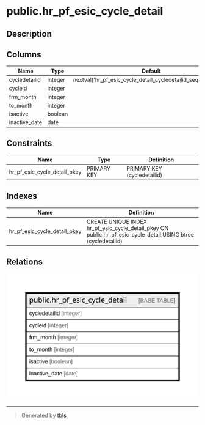 # public.hr_pf_esic_cycle_detail

## Description

## Columns

| Name | Type | Default | Nullable | Children | Parents | Comment |
| ---- | ---- | ------- | -------- | -------- | ------- | ------- |
| cycledetailid | integer | nextval('hr_pf_esic_cycle_detail_cycledetailid_seq1'::regclass) | false |  |  |  |
| cycleid | integer |  | false |  |  |  |
| frm_month | integer |  | false |  |  |  |
| to_month | integer |  | false |  |  |  |
| isactive | boolean |  | true |  |  |  |
| inactive_date | date |  | true |  |  |  |

## Constraints

| Name | Type | Definition |
| ---- | ---- | ---------- |
| hr_pf_esic_cycle_detail_pkey | PRIMARY KEY | PRIMARY KEY (cycledetailid) |

## Indexes

| Name | Definition |
| ---- | ---------- |
| hr_pf_esic_cycle_detail_pkey | CREATE UNIQUE INDEX hr_pf_esic_cycle_detail_pkey ON public.hr_pf_esic_cycle_detail USING btree (cycledetailid) |

## Relations

![er](public.hr_pf_esic_cycle_detail.svg)

---

> Generated by [tbls](https://github.com/k1LoW/tbls)
